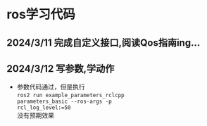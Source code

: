 # ros学习代码
## 2024/3/11 完成自定义接口,阅读Qos指南ing...
## 2024/3/12 写参数,学动作
- 参数代码通过，但是执行<br><code>ros2 run example_parameters_rclcpp parameters_basic --ros-args -p rcl_log_level:=50</code><br>没有预期效果
